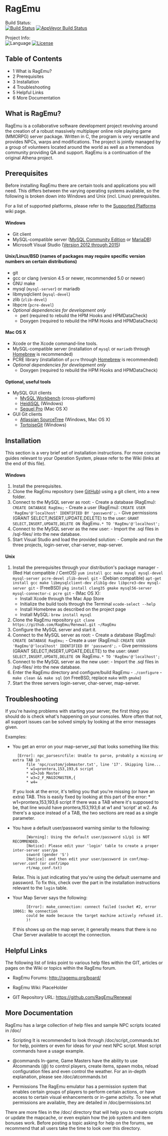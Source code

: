 RagEmu
========

Build Status:  
[![Build Status](https://travis-ci.org/RagEmu/Renewal.svg)](https://travis-ci.org/RagEmu/Renewal)
[![AppVeyor Build Status](https://ci.appveyor.com/api/projects/status/vi0yrixr71wkn9x3?svg=true)](https://ci.appveyor.com/project/dastgir/renewal)

Project Info:  
![Language](https://img.shields.io/badge/language-C-yellow.svg)
[![License](https://img.shields.io/badge/license-GPLv3-663399.svg)](https://github.com/RagEmu/Renewal/blob/master/LICENSE)

Table of Contents
---------
* 1 What is RagEmu?
* 2 Prerequisites
* 3 Installation
* 4 Troubleshooting
* 5 Helpful Links
* 6 More Documentation

What is RagEmu?
-----------------
RagEmu is a collaborative software development project revolving around the
creation of a robust massively multiplayer online role playing game (MMORPG)
server package. Written in C, the program is very versatile and provides NPCs,
warps and modifications. The project is jointly managed by a group of
volunteers located around the world as well as a tremendous community providing
QA and support. RagEmu is a continuation of the original Athena project.

Prerequisites
-------------
Before installing RagEmu there are certain tools and applications you will
need.  This differs between the varying operating systems available, so the
following is broken down into Windows and Unix (incl. Linux) prerequisites.

For a list of supported platforms, please refer to the [Supported
Platforms](https://github.com/HerculesWS/Hercules/wiki/Supported-Platforms) wiki page.

#### Windows
  - Git client
  - MySQL-compatible server ([MySQL Community Edition](https://www.mysql.com/products/community/) or
    [MariaDB](https://mariadb.org/))
  - Microsoft Visual Studio ([Version 2012 through 2015](https://www.visualstudio.com/))

#### Unix/Linux/BSD (names of packages may require specific version numbers on certain distributions)
  - git
  - gcc or clang (version 4.5 or newer, recommended 5.0 or newer)
  - GNU make
  - mysql (`mysql-server`) or mariadb
  - libmysqlclient (`mysql-devel`)
  - zlib (`zlib-devel`)
  - libpcre (`pcre-devel`)
  - *Optional dependencies for development only*
    - perl (required to rebuild the HPM Hooks and HPMDataCheck)
    - Doxygen (required to rebuild the HPM Hooks and HPMDataCheck)

#### Mac OS X
  - Xcode or the Xcode command-line tools.
  - MySQL-compatible server (installation of `mysql` or `mariadb` through [Homebrew](http://brew.sh/) is recommended)
  - PCRE library (installation of `pcre` through [Homebrew](http://brew.sh) is recommended)
  - *Optional dependencies for development only*
    - Doxygen (required to rebuild the HPM Hooks and HPMDataCheck)

#### Optional, useful tools
  - MySQL GUI clients
    - [MySQL Workbench](http://www.mysql.com/downloads/workbench/) (cross-platform)
    - [HeidiSQL](http://www.heidisql.com/) (Windows)
    - [Sequel Pro](http://www.sequelpro.com/) (Mac OS X)
  - GUI Git clients
    - [Atlassian SourceTree](https://www.sourcetreeapp.com/) (Windows, Mac OS X)
    - [TortoiseGit](https://tortoisegit.org/) (Windows)


Installation
------------

This section is a very brief set of installation instructions. For more concise guides
relevant to your Operation System, please refer to the Wiki (links at the end of this file).

#### Windows
  1. Install the prerequisites.
  2. Clone the RagEmu repository (see [GitHub](https://github.com/RagEmu/Renewal)) using a git client, into a new folder.
  3. Connect to the MySQL server as root:
    - Create a database (RagEmu): `CREATE DATABASE RagEmu;`
    - Create a user (RagEmu): `CREATE USER 'RagEmu'@'localhost' IDENTIFIED BY 'password';`.
    - Give permissions (GRANT SELECT,INSERT,UPDATE,DELETE) to the user: `GRANT SELECT,INSERT,UPDATE,DELETE ON `RagEmu`.* TO 'RagEmu'@'localhost';`
  4. Connect to the MySQL server as the new user:
    - Import the .sql files in /sql-files/ into the new database.
  5. Start Visual Studio and load the provided solution:
    - Compile and run the three projects, login-server, char-server, map-server.

#### Unix
  1. Install the prerequisites through your distribution's package manager
    - (Red Hat compatible / CentOS) `yum install gcc make mysql mysql-devel mysql-server pcre-devel zlib-devel git`
    - (Debian compatible) `apt-get install gcc make libmysqlclient-dev zlib1g-dev libpcre3-dev mysql-server git`
    - (FreeBSD) `pkg install clang35 gmake mysql56-server mysql-connector-c pcre git`
    - (Mac OS X):
      - Install Xcode through the Mac App Store
      - Initialize the build tools through the Terminal `xcode-select --help`
      - Install Homebrew as described on the project page
      - Install MySQL: `brew install mysql`
  2. Clone the RagEmu repository `git clone https://github.com/RagEmu/Renewal.git ~/RagEmu`
  3. Configure the MySQL server and start it.
  4. Connect to the MySQL server as root:
    - Create a database (RagEmu): `CREATE DATABASE RagEmu;`
    - Create a user (RagEmu): `CREATE USER 'RagEmu'@'localhost' IDENTIFIED BY 'password';`.
    - Give permissions (GRANT SELECT,INSERT,UPDATE,DELETE) to the user: `GRANT SELECT,INSERT,UPDATE,DELETE ON `RagEmu`.* TO 'RagEmu'@'localhost';`
  5. Connect to the MySQL server as the new user:
    - Import the .sql files in /sql-files/ into the new database.
  6. Enter the RagEmu directory and configure/build RagEmu
    - `./configure`
    - `make clean && make sql` (on FreeBSD, replace `make` with `gmake`)
  7. Start the three servers login-server, char-server, map-server.

Troubleshooting
---------------

If you're having problems with starting your server, the first thing you should
do is check what's happening on your consoles. More often that not, all support
issues can be solved simply by looking at the error messages given.

Examples:

* You get an error on your map-server_sql that looks something like this:

		[Error]: npc_parsesrcfile: Unable to parse, probably a missing or extra TAB in 
			file 'npc/custom/jobmaster.txt', line '17'. Skipping line...
			* w1=prontera,153,193,6 script
			* w2=Job Master
			* w3=2_F_MAGICMASTER,{
			* w4=

	If you look at the error, it's telling you that you're missing (or have an extra) TAB.
		This is easily fixed by looking at this part of the error: * w1=prontera,153,193,6 script
		If there was a TAB where it's supposed to be, that line would have prontera,153,193,6 at w1
		and 'script' at w2. As there's a space instead of a TAB, the two sections are read as a
		single parameter.

* You have a default user/password warning similar to the following:
		
			[Warning]: Using the default user/password s1/p1 is NOT RECOMMENDED.
			[Notice]: Please edit your 'login' table to create a proper inter-server user/pa
			ssword (gender 'S')
			[Notice]: and then edit your user/password in conf/map-server.conf (or conf/impo
			rt/map_conf.txt)

	Relax. This is just indicating that you're using the default username and password. To
		fix this, check over the part in the installation instructions relevant to the `login` table.

* Your Map Server says the following:

			[Error]: make_connection: connect failed (socket #2, error 10061: No connection
			could be made because the target machine actively refused it.
			)!

	If this shows up on the map server, it generally means that there is no Char Server available
		to accept the connection.

Helpful Links
-------------

The following list of links point to various help files within the GIT, articles or
pages on the Wiki or topics within the RagEmu forum.

* RagEmu Forums:
	http://ragemu.org/board/

* RagEmu Wiki:
	PlaceHolder

* GIT Repository URL:
	https://github.com/RagEmu/Renewal


More Documentation
------------------

RagEmu has a large collection of help files and sample NPC scripts located in /doc/

* Scripting
	It is recommended to look through /doc/script_commands.txt for help, pointers or
	even for ideas for your next NPC script. Most script commands have a usage example.

* @commands
	In-game, Game Masters have the ability to use Atcommands (@) to control players, 
	create items, spawn mobs, reload configuration files and even control the weather.
	For an in-depth explanation, please see /doc/atcommands.txt

* Permissions
	The RagEmu emulator has a permission system that enables certain groups of players
	to perform certain actions, or have access to certain visual enhancements or in-game
	activity. To see what permissions are available, they are detailed in /doc/permissions.txt

There are more files in the /doc/ directory that will help you to create scripts or update the
mapcache, or even explain how the job system and item bonuses work. Before posting a topic asking
for help on the forums, we recommend that all users take the time to look over this directory.
